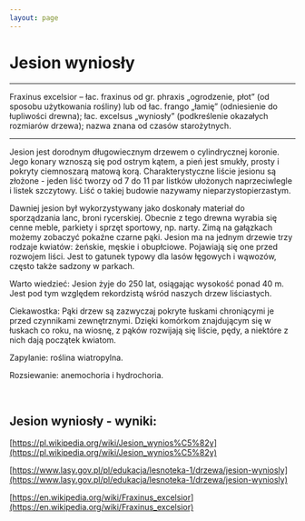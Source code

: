 ```yaml
---
layout: page
---
```


# Jesion wyniosły

---
Fraxinus excelsior – łac. fraxinus od gr. phraxis „ogrodzenie, płot” (od sposobu użytkowania rośliny) lub od łac. frango „łamię” (odniesienie do łupliwości drewna); łac. excelsus „wyniosły” (podkreślenie okazałych rozmiarów drzewa); nazwa znana od czasów starożytnych.

---
Jesion jest dorodnym długowiecznym drzewem o cylindrycznej koronie. Jego konary wznoszą się pod ostrym kątem, a pień jest smukły, prosty i pokryty ciemnoszarą matową korą. Charakterystyczne liście jesionu są złożone - jeden liść tworzy od 7 do 11 par listków ułożonych naprzeciwlegle i listek szczytowy. Liść o takiej budowie nazywamy nieparzystopierzastym.

Dawniej jesion był wykorzystywany jako doskonały materiał do sporządzania lanc, broni rycerskiej. Obecnie z tego drewna wyrabia się cenne meble, parkiety i sprzęt sportowy, np. narty. Zimą na gałązkach możemy zobaczyć pokaźne czarne pąki. Jesion ma na jednym drzewie trzy rodzaje kwiatów: żeńskie, męskie i obupłciowe. Pojawiają się one przed rozwojem liści. Jest to gatunek typowy dla lasów łęgowych i wąwozów, często także sadzony w parkach.

Warto wiedzieć: Jesion żyje do 250 lat, osiągając wysokość ponad 40 m. Jest pod tym względem rekordzistą wśród naszych drzew liściastych.

Ciekawostka: Pąki drzew są zazwyczaj pokryte łuskami chroniącymi je przed czynnikami zewnętrznymi. Dzięki komórkom znajdującym się w łuskach co roku, na wiosnę, z pąków rozwijają się liście, pędy, a niektóre z nich dają początek kwiatom.

Zapylanie: roślina wiatropylna.

Rozsiewanie: anemochoria i hydrochoria.

 

## Jesion wyniosły - wyniki:
[https://pl.wikipedia.org/wiki/Jesion_wynios%C5%82y](https://pl.wikipedia.org/wiki/Jesion_wynios%C5%82y)

[https://www.lasy.gov.pl/pl/edukacja/lesnoteka-1/drzewa/jesion-wyniosly](https://www.lasy.gov.pl/pl/edukacja/lesnoteka-1/drzewa/jesion-wyniosly)

[https://en.wikipedia.org/wiki/Fraxinus_excelsior](https://en.wikipedia.org/wiki/Fraxinus_excelsior)

